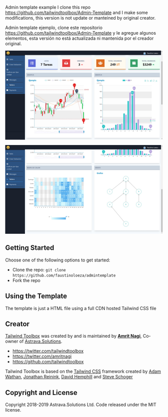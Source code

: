 Admin template example I clone this repo https://github.com/tailwindtoolbox/Admin-Template and I make some modifications, this version is not update or manteined by original creator.

Admin template ejemplo, clone este repositorio https://github.com/tailwindtoolbox/Admin-Template y le agregue algunos elementos, esta versión no está actualizada ni mantenida por el creador original.

![](https://github.com/faustinoloeza/admintemplate/blob/master/img/admin.jpg)

![](https://github.com/faustinoloeza/admintemplate/blob/master/img/admin2.jpg)

## Getting Started

Choose one of the following options to get started:

- Clone the repo: `git clone https://github.com/faustinoloeza/admintemplate`
- Fork the repo

## Using the Template

The template is just a HTML file using a full CDN hosted Tailwind CSS file

## Creator 

[Tailwind Toolbox](https://www.tailwindtoolbox.com/) was created by and is maintained by **[Amrit Nagi](https://amritnagi.info/)**, Co-owner of [Astrava.Solutions](https://astrava.solutions/).

- https://twitter.com/tailwindtoolbox
- https://twitter.com/amritnagi
- https://github.com/tailwindtoolbox

Tailwind Toolbox is based on the [Tailwind CSS](https://www.tailwindcss.com/) framework created by [Adam Wathan](https://twitter.com/adamwathan), [Jonathan Reinink](https://twitter.com/reinink), [David Hemphill](https://twitter.com/davidhemphill) and [Steve Schoger](https://twitter.com/steveschoger)

## Copyright and License

Copyright 2018-2019 Astrava.Solutions Ltd. Code released under the MIT license.

